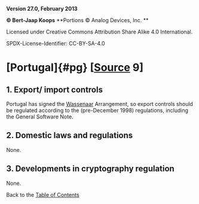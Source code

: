 **Version 27.0, February 2013**

**© Bert-Jaap Koops**
**Portions © Analog Devices, Inc. **  

Licensed under Creative Commons Attribution Share Alike 4.0 International.

SPDX-License-Identifier: CC-BY-SA-4.0

# [Portugal]{#pg} \[[Source](cls-srce.htm) 9\]

## 1. Export/ import controls 
Portugal has signed the [Wassenaar](#Wassenaar) Arrangement, so export
controls should be regulated according to the (pre-December 1998)
regulations, including the General Software Note.

## 2. Domestic laws and regulations 
None.

## 3. Developments in cryptography regulation 
None.

Back to the [Table of Contents](index.md)
